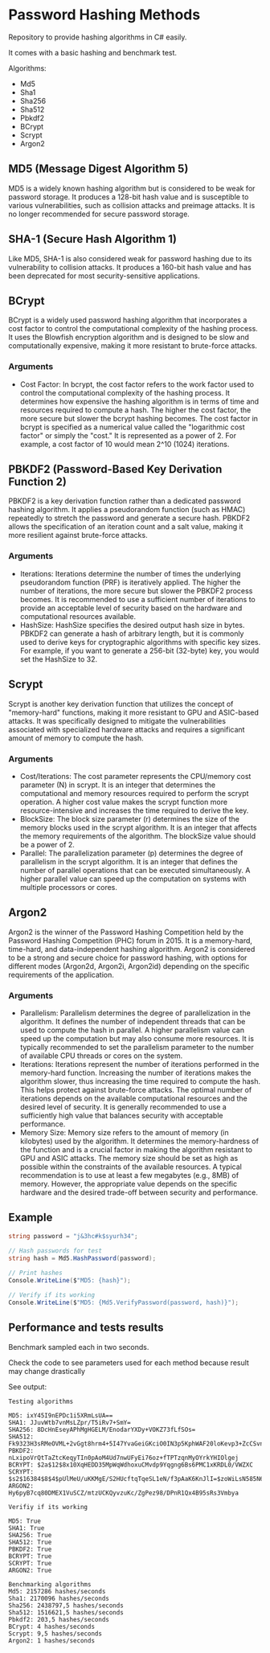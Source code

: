 # Password Hashing Methods

 Repository to provide hashing algorithms in C# easily.
 
 It comes with a basic hashing and benchmark test.
 
 Algorithms:
- Md5
- Sha1
- Sha256
- Sha512
- Pbkdf2
- BCrypt
- Scrypt
- Argon2
 
 ## MD5 (Message Digest Algorithm 5)
 MD5 is a widely known hashing algorithm but is considered to be weak for password storage. It produces a 128-bit hash value and is susceptible to various vulnerabilities, such as collision attacks and preimage attacks. It is no longer recommended for secure password storage.

## SHA-1 (Secure Hash Algorithm 1)

Like MD5, SHA-1 is also considered weak for password hashing due to its vulnerability to collision attacks. It produces a 160-bit hash value and has been deprecated for most security-sensitive applications.

## BCrypt

BCrypt is a widely used password hashing algorithm that incorporates a cost factor to control the computational complexity of the hashing process. It uses the Blowfish encryption algorithm and is designed to be slow and computationally expensive, making it more resistant to brute-force attacks.

### Arguments

- Cost Factor: In bcrypt, the cost factor refers to the work factor used to control the computational complexity of the hashing process. It determines how expensive the hashing algorithm is in terms of time and resources required to compute a hash. The higher the cost factor, the more secure but slower the bcrypt hashing becomes.
The cost factor in bcrypt is specified as a numerical value called the "logarithmic cost factor" or simply the "cost." It is represented as a power of 2. For example, a cost factor of 10 would mean 2^10 (1024) iterations.

## PBKDF2 (Password-Based Key Derivation Function 2)

PBKDF2 is a key derivation function rather than a dedicated password hashing algorithm. It applies a pseudorandom function (such as HMAC) repeatedly to stretch the password and generate a secure hash. PBKDF2 allows the specification of an iteration count and a salt value, making it more resilient against brute-force attacks.

### Arguments

- Iterations: Iterations determine the number of times the underlying pseudorandom function (PRF) is iteratively applied. The higher the number of iterations, the more secure but slower the PBKDF2 process becomes. It is recommended to use a sufficient number of iterations to provide an acceptable level of security based on the hardware and computational resources available.
- HashSize: HashSize specifies the desired output hash size in bytes. PBKDF2 can generate a hash of arbitrary length, but it is commonly used to derive keys for cryptographic algorithms with specific key sizes. For example, if you want to generate a 256-bit (32-byte) key, you would set the HashSize to 32.

## Scrypt

Scrypt is another key derivation function that utilizes the concept of "memory-hard" functions, making it more resistant to GPU and ASIC-based attacks. It was specifically designed to mitigate the vulnerabilities associated with specialized hardware attacks and requires a significant amount of memory to compute the hash.

### Arguments

- Cost/Iterations: The cost parameter represents the CPU/memory cost parameter (N) in scrypt. It is an integer that determines the computational and memory resources required to perform the scrypt operation. A higher cost value makes the scrypt function more resource-intensive and increases the time required to derive the key.
- BlockSize: The block size parameter (r) determines the size of the memory blocks used in the scrypt algorithm. It is an integer that affects the memory requirements of the algorithm. The blockSize value should be a power of 2.
- Parallel: The parallelization parameter (p) determines the degree of parallelism in the scrypt algorithm. It is an integer that defines the number of parallel operations that can be executed simultaneously. A higher parallel value can speed up the computation on systems with multiple processors or cores.

## Argon2

Argon2 is the winner of the Password Hashing Competition held by the Password Hashing Competition (PHC) forum in 2015. It is a memory-hard, time-hard, and data-independent hashing algorithm. Argon2 is considered to be a strong and secure choice for password hashing, with options for different modes (Argon2d, Argon2i, Argon2id) depending on the specific requirements of the application.

### Arguments

- Parallelism: Parallelism determines the degree of parallelization in the algorithm. It defines the number of independent threads that can be used to compute the hash in parallel. A higher parallelism value can speed up the computation but may also consume more resources. It is typically recommended to set the parallelism parameter to the number of available CPU threads or cores on the system.
- Iterations: Iterations represent the number of iterations performed in the memory-hard function. Increasing the number of iterations makes the algorithm slower, thus increasing the time required to compute the hash. This helps protect against brute-force attacks. The optimal number of iterations depends on the available computational resources and the desired level of security. It is generally recommended to use a sufficiently high value that balances security with acceptable performance.
- Memory Size: Memory size refers to the amount of memory (in kilobytes) used by the algorithm. It determines the memory-hardness of the function and is a crucial factor in making the algorithm resistant to GPU and ASIC attacks. The memory size should be set as high as possible within the constraints of the available resources. A typical recommendation is to use at least a few megabytes (e.g., 8MB) of memory. However, the appropriate value depends on the specific hardware and the desired trade-off between security and performance.

## Example 

```C#
string password = "j&3hc#k$syurh34";

// Hash passwords for test
string hash = Md5.HashPassword(password);
 
// Print hashes
Console.WriteLine($"MD5: {hash}");

// Verify if its working
Console.WriteLine($"MD5: {Md5.VerifyPassword(password, hash)}");
```

## Performance and tests results

Benchmark sampled each in two seconds. 

Check the code to see parameters used for each method because result may change drastically

See output:

```
Testing algorithms

MD5: ixY45I9nEPDc1i5XRmLsUA==
SHA1: JJuvWtb7vnMsLZpr/T5iRv7+SmY=
SHA256: 8DcHnEseyAPhMgHGELM/EnodarYXDy+VOKZ73fLfSOs=
SHA512: Fk9323H3sRMeOVML+2vGgt8hrm4+5I47YvaGeiGKciO0IN3p5KphWAF20loKevp3+ZcCSvnE7spjXj5DthDl8w==
PBKDF2: nLxipoVrQtTaZtcKeqyTIn0pAoM4Ud7nwUFyEi76oz+fTPTzqnMyOYrkYHIOlgej
BCRYPT: $2a$12$8x10XqHEDD35MpWqWdhoxuCMvdp9Yqgng6Bs6PMC1xKRDL0/VWZXC
SCRYPT: $s2$16384$8$4$pUlMeU/uKKMgE/S2HUcftqTqeSL1eN/f3pAaK6KnJlI=$zoWiLsN585N6+5O9emqstLvZb5BdCqIsM/5+0a4Uemg=
ARGON2: Hy6pyB7cq80DMEX1VuSCZ/mtzUCKQyvzuKc/ZgPez98/DPnR1Qx4B95sRs3Vmbya

Verifiy if its working

MD5: True
SHA1: True
SHA256: True
SHA512: True
PBKDF2: True
BCRYPT: True
SCRYPT: True
ARGON2: True

Benchmarking algorithms
Md5: 2157286 hashes/seconds
Sha1: 2170096 hashes/seconds
Sha256: 2438797,5 hashes/seconds
Sha512: 1516621,5 hashes/seconds
Pbkdf2: 203,5 hashes/seconds
BCrypt: 4 hashes/seconds
Scrypt: 9,5 hashes/seconds
Argon2: 1 hashes/seconds
```

